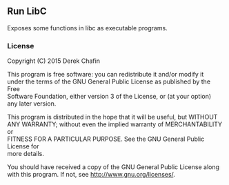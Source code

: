 ## Run LibC ##

Exposes some functions in libc as executable programs.

### License ###

Copyright (C) 2015  Derek Chafin  
  
This program is free software: you can redistribute it and/or modify it  
under the terms of the GNU General Public License as published by the Free  
Software Foundation, either version 3 of the License, or (at your option)  
any later version.  
  
This program is distributed in the hope that it will be useful, but WITHOUT  
ANY WARRANTY; without even the implied warranty of MERCHANTABILITY or  
FITNESS FOR A PARTICULAR PURPOSE.  See the GNU General Public License for  
more details.  
  
You should have received a copy of the GNU General Public License along  
with this program.  If not, see <http://www.gnu.org/licenses/>.  

